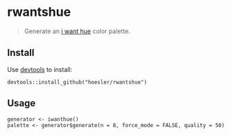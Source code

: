 # rwantshue

> Generate an [i want hue](http://tools.medialab.sciences-po.fr/iwanthue/) color palette.

## Install
Use [devtools](https://github.com/hadley/devtools) to install:

```
devtools::install_github("hoesler/rwantshue")
```

## Usage
```
generator <- iwanthue()
palette <- generator$generate(n = 8, force_mode = FALSE, quality = 50)
```